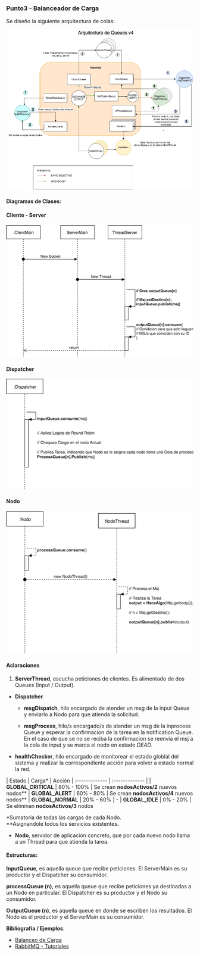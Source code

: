 
### Punto3 - Balanceador de Carga

Se diseño la siguiente arquitectura de colas:

![arquitectura de colas](images/punto3-diagramas-arq_queues.png)

#### Diagramas de Clases:

#### Cliente - Server

![Cliente-Server](images/punto3-diagramas-dc1.png)

#### Dispatcher

![Dispatcher](images/punto3-diagramas-dc2.png)

#### Nodo

![Nodo](images/punto3-diagramas-dc3.png)

#### Aclaraciones

1. **ServerThread**, escucha peticiones de clientes. Es alimentado de dos Queues (Input / Output).

- **Dispatcher**

  - **msgDispatch**, hilo encargado de atender un msg de la input Queue y enviarlo a Nodo para que atienda la solicitud.

  - **msgProcess**, hilo/s encargado/s de atender un msg de la inprocess Queue y esperar la confirmacion de la tarea en la notification Queue. En el caso de que se no se reciba la confirmacion se reenvia el msj a la cola de input y se marca el nodo en estado *DEAD*.

- **healthChecker**, hilo encargado de monitorear el estado globlal del sistema y realizar la correspondiente acción para volver a estado normal la red.

| Estado | Carga*  | Acción
| :------------- | :------------- |
| **GLOBAL_CRITICAL**  | 80% - 100% | Se crean **nodosActivos/2** nuevos nodos**
| **GLOBAL_ALERT** | 60% - 80% | Se crean **nodosActivos/4** nuevos nodos**
| **GLOBAL_NORMAL** | 20% - 60% | -
| **GLOBAL_IDLE** | 0% - 20% | Se eliminan **nodosActivos/3** nodos

*Sumatoria de todas las cargas de cada Nodo.  
**Asignandole todos los servicios existentes.

- **Nodo**, servidor de aplicación concreto, que por cada nuevo nodo llama a un Thread para que atienda la tarea.

#### Estructuras:

**InputQueue**, es aquella queue que recibe peticiones. El ServerMain es su productor y el Dispatcher su consumidor.

**processQueue (n)**, es aquella queue que recibe peticiones ya destinadas a un Nodo en particular. El Dispatcher es su productor y el Nodo su consumidor.

**OutputQueue (n)**, es aquella queue en donde se escriben los resultados. El Nodo es el productor y el ServerMain es su consumidor.

**Bibliografia / Ejemplos**:
- [Balanceo de Carga](https://www.digitalocean.com/community/tutorials/what-is-load-balancing)
- [RabbitMQ - Tutoriales](https://www.rabbitmq.com/getstarted.html)

